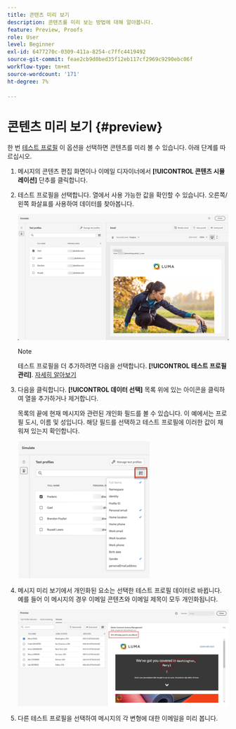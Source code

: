 ```yaml
---
title: 콘텐츠 미리 보기
description: 콘텐츠를 미리 보는 방법에 대해 알아봅니다.
feature: Preview, Proofs
role: User
level: Beginner
exl-id: 6477270c-0309-411a-8254-c7ffc4419492
source-git-commit: feae2cb9d0bed35f12eb117cf2969c9290ebc06f
workflow-type: tm+mt
source-wordcount: '171'
ht-degree: 7%

---
```


# 콘텐츠 미리 보기 {#preview}

한 번 [테스트 프로필](test-profiles.md) 이 옵션을 선택하면 콘텐츠를 미리 볼 수 있습니다. 아래 단계를 따르십시오.

1. 메시지의 콘텐츠 편집 화면이나 이메일 디자이너에서 **[!UICONTROL 콘텐츠 시뮬레이션]** 단추를 클릭합니다.

1. 테스트 프로필을 선택합니다. 열에서 사용 가능한 값을 확인할 수 있습니다. 오른쪽/왼쪽 화살표를 사용하여 데이터를 찾아봅니다.

   ![](../email/assets/preview-select-profile.png)

   >[!NOTE]
   >
   >테스트 프로필을 더 추가하려면 다음을 선택합니다. **[!UICONTROL 테스트 프로필 관리]**. [자세히 알아보기](test-profiles.md)

1. 다음을 클릭합니다. **[!UICONTROL 데이터 선택]** 목록 위에 있는 아이콘을 클릭하여 열을 추가하거나 제거합니다.

   목록의 끝에 현재 메시지와 관련된 개인화 필드를 볼 수 있습니다. 이 예에서는 프로필 도시, 이름 및 성입니다. 해당 필드를 선택하고 테스트 프로필에 이러한 값이 채워져 있는지 확인합니다.

   ![](../email/assets/preview-select-data.png)

1. 메시지 미리 보기에서 개인화된 요소는 선택한 테스트 프로필 데이터로 바뀝니다. 예를 들어 이 메시지의 경우 이메일 콘텐츠와 이메일 제목이 모두 개인화됩니다.

   ![](../email/assets/preview-test-profile.png)

1. 다른 테스트 프로필을 선택하여 메시지의 각 변형에 대한 이메일을 미리 봅니다.
